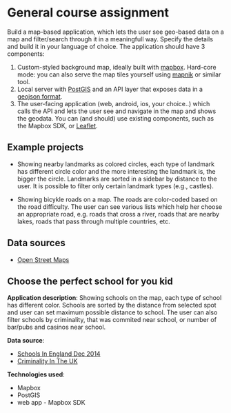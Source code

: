 # General course assignment

Build a map-based application, which lets the user see geo-based data on a map and filter/search through it in a meaningfull way. Specify the details and build it in your language of choice. The application should have 3 components:

1. Custom-styled background map, ideally built with [mapbox](http://mapbox.com). Hard-core mode: you can also serve the map tiles yourself using [mapnik](http://mapnik.org/) or similar tool.
2. Local server with [PostGIS](http://postgis.net/) and an API layer that exposes data in a [geojson format](http://geojson.org/).
3. The user-facing application (web, android, ios, your choice..) which calls the API and lets the user see and navigate in the map and shows the geodata. You can (and should) use existing components, such as the Mapbox SDK, or [Leaflet](http://leafletjs.com/).

## Example projects

- Showing nearby landmarks as colored circles, each type of landmark has different circle color and the more interesting the landmark is, the bigger the circle. Landmarks are sorted in a sidebar by distance to the user. It is possible to filter only certain landmark types (e.g., castles).

- Showing bicykle roads on a map. The roads are color-coded based on the road difficulty. The user can see various lists which help her choose an appropriate road, e.g. roads that cross a river, roads that are nearby lakes, roads that pass through multiple countries, etc.

## Data sources

- [Open Street Maps](https://www.openstreetmap.org/)

## Choose the perfect school for you kid

**Application description**: Showing schools on the map, each type of school has different color. Schools are sorted by the distance from selected spot and user can set maximum possible distance to school. The user can also filter schools by criminality, that was commited near school, or number of bar/pubs and casinos near school.

**Data source**: 
- [Schools In England Dec 2014](http://data.bureau.opendata.arcgis.com/datasets/4dbf29eb5ee0418c874782669aecf38d_0)
- [Criminality In The UK](https://data.police.uk/about/)

**Technologies used**:
- Mapbox
- PostGIS
- web app - Mapbox SDK
